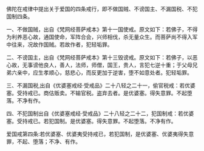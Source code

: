 佛陀在戒律中提出关于爱国的四条戒行，即不做国贼、不谤国主、不漏国税、不犯国制四条。

一、不做国贼，出自《梵网经菩萨戒本》第十一国使戒。原文如下：若佛子，不得为利养恶心故，通国使命，军阵合会，兴师相伐，杀无量众生。而菩萨尚不得入军中往来，况故作国贼。若故作者，犯轻垢罪。

二、不谤国主，出自《梵网经菩萨戒本》第十三毁谤戒。原文如下：若佛子，以恶心故，无事谤他良人，善人，法师，师僧，国王，贵人，言犯七逆十重；于父母兄弟六亲中，应生孝顺心，慈悲心，而反更加于逆害，堕不如意处者。犯轻垢罪。

三、不漏国税,出自《优婆塞戒经·受戒品》二十八轻之二十一，偷官税戒：若优婆塞。受持戒已。商估贩卖。不输官税。盗弃去者。是优婆塞。得失意罪。不起堕落。不净有作。

四、不犯国制出自《优婆塞戒经·受戒品》二十八轻之二十二，犯国制戒：若优婆塞。受持戒已。若犯国制。是优婆塞。得失意罪。不起堕落。不净有作。

爱国戒第四条:若优婆塞、优婆夷受持戒已，若犯国制，是优婆塞、优婆夷得失意罪，不起、堕落；不净、有作。

